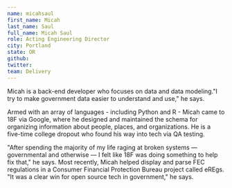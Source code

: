 ```yaml
---
name: micahsaul
first_name: Micah
last_name: Saul
full_name: Micah Saul
role: Acting Engineering Director
city: Portland
state: OR
github:
twitter:
team: Delivery
---
```



Micah is a back-end developer who focuses on data and data modeling."I try to make government data easier to understand and use," he says.

Armed with an array of languages - including Python and R - Micah came to 18F via Google, where he designed and maintained the schema for organizing information about people, places, and organizations. He is a five-time college dropout who found his way into tech via QA testing.

"After spending the majority of my life raging at broken systems — governmental and otherwise — I felt like 18F was doing something to help fix that," he says. Most recently, Micah helped display and parse FEC regulations in a Consumer Financial Protection Bureau project called eREgs. "It was a clear win for open source tech in government," he says.
